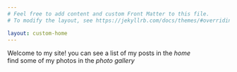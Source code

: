 ```yaml
---
# Feel free to add content and custom Front Matter to this file.
# To modify the layout, see https://jekyllrb.com/docs/themes/#overriding-theme-defaults

layout: custom-home
---
```


Welcome to my site!
you can see a list of my posts in the *home*  
find some of my photos in the *photo gallery*  
